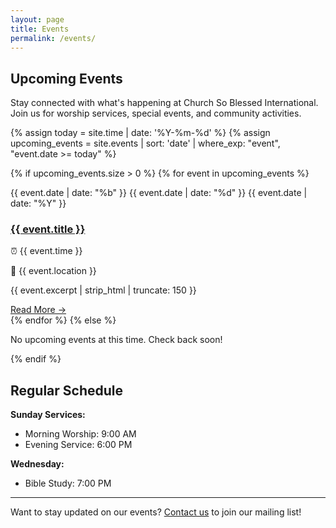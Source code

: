 ```yaml
---
layout: page
title: Events
permalink: /events/
---
```


## Upcoming Events

Stay connected with what's happening at Church So Blessed International. Join us for worship services, special events, and community activities.

<div class="events-list">
{% assign today = site.time | date: '%Y-%m-%d' %}
{% assign upcoming_events = site.events | sort: 'date' | where_exp: "event", "event.date >= today" %}

{% if upcoming_events.size > 0 %}
  {% for event in upcoming_events %}
  <div class="event-item">
    <div class="event-date-badge">
      <span class="month">{{ event.date | date: "%b" }}</span>
      <span class="day">{{ event.date | date: "%d" }}</span>
      <span class="year">{{ event.date | date: "%Y" }}</span>
    </div>
    <div class="event-info">
      <h3><a href="{{ event.url | relative_url }}">{{ event.title }}</a></h3>
      <p class="event-time">⏰ {{ event.time }}</p>
      <p class="event-location">📍 {{ event.location }}</p>
      <p class="event-excerpt">{{ event.excerpt | strip_html | truncate: 150 }}</p>
      <a href="{{ event.url | relative_url }}" class="read-more">Read More →</a>
    </div>
  </div>
  {% endfor %}
{% else %}
  <p>No upcoming events at this time. Check back soon!</p>
{% endif %}
</div>

## Regular Schedule

**Sunday Services:**
- Morning Worship: 9:00 AM
- Evening Service: 6:00 PM

**Wednesday:**
- Bible Study: 7:00 PM

---

Want to stay updated on our events? [Contact us](/contact) to join our mailing list!
